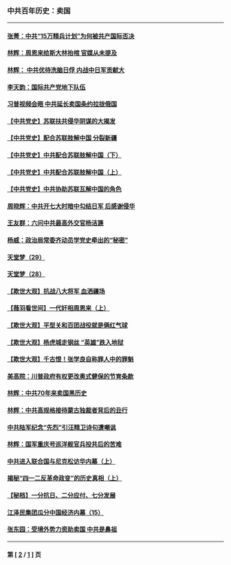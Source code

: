 ### 中共百年历史：卖国
---
#### [张菁：中共“15万精兵计划”为何被共产国际否决](../../pages/nf1176117/n13967677.md?04230430) 
#### [林辉：周恩来给斯大林抬棺 官媒从未提及](../../pages/nf1176117/n13961173.md?04230430) 
#### [林辉： 中共优待洗脑日俘 内战中日军贡献大](../../pages/nf1176117/n13624644.md?04230430) 
#### [李天韵：国际共产党地下队伍](../../pages/nf1176117/n13611808.md?04230430) 
#### [习普视频会晤 中共延长卖国条约拉拢俄国](../../pages/nf1176117/n13060971.md?04230430) 
#### [【中共党史】苏联扶共侵华阴谋的大揭发](../../pages/nf1176117/n13056050.md?04230430) 
#### [【中共党史】配合苏联肢解中国 分裂新疆](../../pages/nf1176117/n13040700.md?04230430) 
#### [【中共党史】中共配合苏联肢解中国（下）](../../pages/nf1176117/n13035660.md?04230430) 
#### [【中共党史】中共配合苏联肢解中国（上）](../../pages/nf1176117/n13030262.md?04230430) 
#### [【中共党史】中共协助苏联瓦解中国的角色](../../pages/nf1176117/n13018109.md?04230430) 
#### [周晓辉：中共开七大时暗中勾结日军 后感谢侵华](../../pages/nf1176117/n12921960.md?04230430) 
#### [王友群：六问中共最高外交官杨洁篪](../../pages/nf1176117/n12836495.md?04230430) 
#### [杨威：政治局常委齐动员学党史牵出的“秘密”](../../pages/nf1176117/n12764642.md?04230430) 
#### [天堂梦（29）](../../pages/nf1176117/n12408465.md?04230430) 
#### [天堂梦（28）](../../pages/nf1176117/n12408309.md?04230430) 
#### [【欺世大观】抗战八大将军 血洒疆场](../../pages/nf1176117/n12357044.md?04230430) 
#### [【薇羽看世间】一代奸相周恩来（上）](../../pages/nf1176117/n12401109.md?04230430) 
#### [【欺世大观】平型关和百团战役就是俩红气球](../../pages/nf1176117/n12359157.md?04230430) 
#### [【欺世大观】杨虎城走钢丝 “英雄”跌入地狱](../../pages/nf1176117/n12358840.md?04230430) 
#### [【欺世大观】千古恨！张学良自称罪人中的罪魁](../../pages/nf1176117/n12358629.md?04230430) 
#### [美高院：川普政府有权更改奥式健保的节育条款](../../pages/nf1176117/n12242171.md?04230430) 
#### [林辉：中共70年来卖国黑历史](../../pages/nf1176117/n11552181.md?04230430) 
#### [林辉：中共高规格接待蒙古独裁者背后的丑行](../../pages/nf1176117/n11225005.md?04230430) 
#### [中共陆军纪念“先烈”引汪精卫诗句遭嘲讽](../../pages/nf1176117/n11153345.md?04230430) 
#### [林辉：国军重庆号巡洋舰官兵投共后的苦难](../../pages/nf1176117/n10997801.md?04230430) 
#### [中共进入联合国与尼克松访华内幕（上）](../../pages/nf1176117/n10138788.md?04230430) 
#### [揭秘“四一二反革命政变”的历史真相（上）](../../pages/nf1176117/n9996650.md?04230430) 
#### [【秘档】一分抗日、二分应付、七分发展](../../pages/nf1176117/n9331484.md?04230430) 
#### [江泽民集团瓜分中国经济内幕（15）](../../pages/nf1176117/n9268584.md?04230430) 
#### [张东园：受境外势力资助卖国 中共是鼻祖](../../pages/nf1176117/n9272480.md?04230430) 

---
#### 第 [ [2](./2.md?04230430) / [1](./1.md?04230430) ] 页
